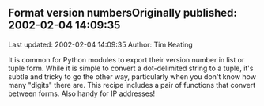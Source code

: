## Format version numbersOriginally published: 2002-02-04 14:09:35 
Last updated: 2002-02-04 14:09:35 
Author: Tim Keating 
 
It is common for Python modules to export their version number in list or tuple form. While it is simple to convert a dot-delimited string to a tuple, it's subtle and tricky to go the other way, particularly when you don't know how many "digits" there are. This recipe includes a pair of functions that convert between forms. Also handy for IP addresses!